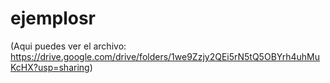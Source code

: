 # ejemplosr
(Aqui puedes ver el archivo: https://drive.google.com/drive/folders/1we9Zzjy2QEi5rN5tQ5OBYrh4uhMuKcHX?usp=sharing)
